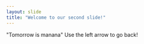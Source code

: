 ```yaml
---
layout: slide
title: "Welcome to our second slide!"
---
```

"Tomorrow is manana"
Use the left arrow to go back!

